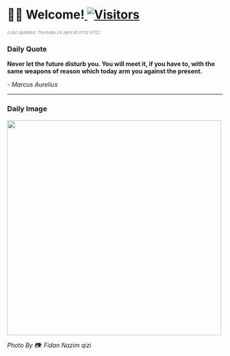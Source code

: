 <h1>👋🏽 Welcome!<a href="https://github.com/OmitNomis/"> <img src="https://visitor-badge.laobi.icu/badge?page_id=OmitNomis" alt="Visitors"></a></h1>

<i><p style="font-size: 0.6rem; color:gray">(Last Updated: Thursday 24 April at 01:52 UTC)</p></i>

<h3> Daily Quote </h3>
<b><p>Never let the future disturb you. You will meet it, if you have to, with the same weapons of reason which today arm you against the present.</p></b>
<i><caption style="font-size: 0.8rem; color:gray;">- Marcus Aurelius</caption></i>


<hr>

<h3>Daily Image</h3>
<a href="https://images.pexels.com/photos/31730775/pexels-photo-31730775.jpeg" target="_blank"><img style="height:500px;" src="https://images.pexels.com/photos/31730775/pexels-photo-31730775.jpeg"/></a>

<i><caption style="font-size: 0.8rem; color:gray;"> Photo By 📷: Fidan Nazim qizi</caption></i>
